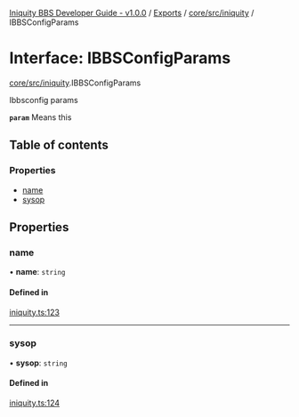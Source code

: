 [Iniquity BBS Developer Guide - v1.0.0](../README.md) / [Exports](../modules.md) / [core/src/iniquity](../modules/core_src_iniquity.md) / IBBSConfigParams

# Interface: IBBSConfigParams

[core/src/iniquity](../modules/core_src_iniquity.md).IBBSConfigParams

Ibbsconfig params

**`param`** Means this

## Table of contents

### Properties

- [name](core_src_iniquity.IBBSConfigParams.md#name)
- [sysop](core_src_iniquity.IBBSConfigParams.md#sysop)

## Properties

### name

• **name**: `string`

#### Defined in

[iniquity.ts:123](https://github.com/iniquitybbs/iniquity/blob/aa6049a/packages/core/src/iniquity.ts#L123)

___

### sysop

• **sysop**: `string`

#### Defined in

[iniquity.ts:124](https://github.com/iniquitybbs/iniquity/blob/aa6049a/packages/core/src/iniquity.ts#L124)
